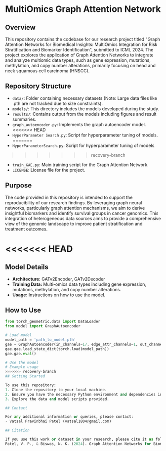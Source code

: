 # MultiOmics Graph Attention Network

## Overview

This repository contains the codebase for our research project titled "Graph Attention Networks for Biomedical Insights: MultiOmics Integration for Risk Stratification and Biomarker Identification", submitted to ICML 2024. The project explores the application of Graph Attention Networks to integrate and analyze multiomic data types, such as gene expression, mutations, methylation, and copy number alterations, primarily focusing on head and neck squamous cell carcinoma (HNSCC).

## Repository Structure

- `data/`: Folder containing necessary datasets (Note: Large data files like .pth are not tracked due to size constraints).
- `models/`: This directory includes the models developed during the study.
- `results/`: Contains output from the models including figures and result summaries.
- `graph_autoencoder.py`: Implements the graph autoencoder model.
<<<<<<< HEAD
- `HyperParameter Search.py`: Script for hyperparameter tuning of models.
=======
- `HyperParameterSearch.py`: Script for hyperparameter tuning of models.
>>>>>>> recovery-branch
- `train_GAE.py`: Main training script for the Graph Attention Network.
- `LICENSE`: License file for the project.

## Purpose

The code provided in this repository is intended to support the reproducibility of our research findings. By leveraging graph neural networks, particularly graph attention mechanisms, we aim to derive insightful biomarkers and identify survival groups in cancer genomics. This integration of heterogeneous data sources aims to provide a comprehensive view of the genomic landscape to improve patient stratification and treatment outcomes.

<<<<<<< HEAD
=======
## Model Details

- **Architecture:** GATv2Encoder, GATv2Decoder
- **Training Data:** Multi-omics data types including gene expression, mutations, methylation, and copy number alterations.
- **Usage:** Instructions on how to use the model.

## How to Use

```python
from torch_geometric.data import DataLoader
from model import GraphAutoencoder

# Load model
model_path = 'path_to_model.pth'
gae = GraphAutoencoder(in_channels=17, edge_attr_channels=1, out_channels=1, original_feature_size=17)
gae.gae.load_state_dict(torch.load(model_path))
gae.gae.eval()

# Use the model
# Example usage
>>>>>>> recovery-branch
## Getting Started

To use this repository:
1. Clone the repository to your local machine.
2. Ensure you have the necessary Python environment and dependencies installed.
3. Explore the data and model scripts provided.

## Contact

For any additional information or queries, please contact:
- Vatsal Pravinbhai Patel (vatsal1804@gmail.com)

## Citation

If you use this work or dataset in your research, please cite it as follows:
Patel, V. P., & Biswas, N. K. (2024). Graph Attention Networks for Biomedical Insights: MultiOmics Integration for Risk Stratification and Biomarker Identification. Submitted to ICML 2024,but not Accepted.
